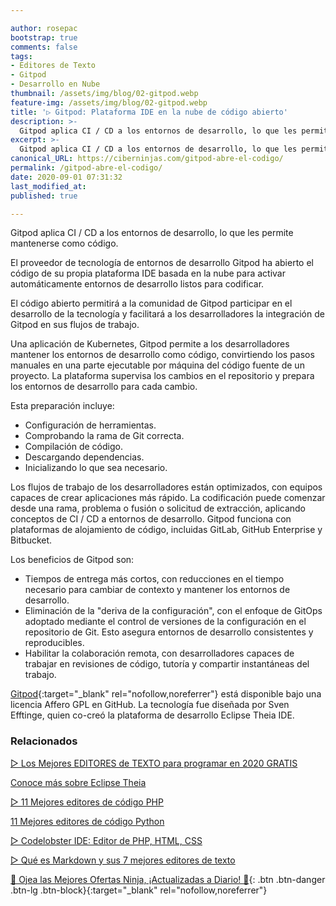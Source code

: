 ```yaml
---

author: rosepac
bootstrap: true
comments: false
tags:
- Editores de Texto
- Gitpod
- Desarrollo en Nube
thumbnail: /assets/img/blog/02-gitpod.webp
feature-img: /assets/img/blog/02-gitpod.webp
title: '▷ Gitpod: Plataforma IDE en la nube de código abierto'
description: >-
  Gitpod aplica CI / CD a los entornos de desarrollo, lo que les permite mantenerse como código.
excerpt: >-
  Gitpod aplica CI / CD a los entornos de desarrollo, lo que les permite mantenerse como código
canonical_URL: https://ciberninjas.com/gitpod-abre-el-codigo/
permalink: /gitpod-abre-el-codigo/
date: 2020-09-01 07:31:32
last_modified_at: 
published: true

---
```


Gitpod aplica CI / CD a los entornos de desarrollo, lo que les permite mantenerse como código.

El proveedor de tecnología de entornos de desarrollo Gitpod ha abierto el código de su propia plataforma IDE basada en la nube para activar automáticamente entornos de desarrollo listos para codificar.

El código abierto permitirá a la comunidad de Gitpod participar en el desarrollo de la tecnología y facilitará a los desarrolladores la integración de Gitpod en sus flujos de trabajo.

Una aplicación de Kubernetes, Gitpod permite a los desarrolladores mantener los entornos de desarrollo como código, convirtiendo los pasos manuales en una parte ejecutable por máquina del código fuente de un proyecto. La plataforma supervisa los cambios en el repositorio y prepara los entornos de desarrollo para cada cambio.

Esta preparación incluye:

- Configuración de herramientas.
- Comprobando la rama de Git correcta.
- Compilación de código.
- Descargando dependencias.
- Inicializando lo que sea necesario.

Los flujos de trabajo de los desarrolladores están optimizados, con equipos capaces de crear aplicaciones más rápido. La codificación puede comenzar desde una rama, problema o fusión o solicitud de extracción, aplicando conceptos de CI / CD a entornos de desarrollo. Gitpod funciona con plataformas de alojamiento de código, incluidas GitLab, GitHub Enterprise y Bitbucket.

Los beneficios de Gitpod son:

- Tiempos de entrega más cortos, con reducciones en el tiempo necesario para cambiar de contexto y mantener los entornos de desarrollo.
- Eliminación de la "deriva de la configuración", con el enfoque de GitOps adoptado mediante el control de versiones de la configuración en el repositorio de Git. Esto asegura entornos de desarrollo consistentes y reproducibles.
- Habilitar la colaboración remota, con desarrolladores capaces de trabajar en revisiones de código, tutoría y compartir instantáneas del trabajo.

[Gitpod](https://github.com/gitpod-io/gitpod){:target="_blank" rel="nofollow,noreferrer"} está disponible bajo una licencia Affero GPL en GitHub. La tecnología fue diseñada por Sven Efftinge, quien co-creó la plataforma de desarrollo Eclipse Theia IDE.

### **Relacionados** <!-- omit in toc -->

[▷ Los Mejores EDITORES de TEXTO para programar en 2020 GRATIS](https://ciberninjas.com/mejores-editores-texto/)

[Conoce más sobre Eclipse Theia](https://ciberninjas.com/wiki/eclipse-theia/)

[▷ 11 Mejores editores de código PHP](https://ciberninjas.com/mejores-editores-php/)

[11 Mejores editores de código Python](https://ciberninjas.com/mejores-ide-python/)

[▷ Codelobster IDE: Editor de PHP, HTML, CSS](https://ciberninjas.com/codelobster-editor-php/)

[▷ Qué es Markdown y sus 7 mejores editores de texto](https://ciberninjas.com/editores-markdown/)

[🎁 Ojea las Mejores Ofertas Ninja, ¡Actualizadas a Diario! 🛒](https://www.amazon.es/shop/cibercursos "Los Mejores Chollos de Amazon, Ofertas Flash, Black Monday y Amazon Prime Day"){: .btn .btn-danger .btn-lg .btn-block}{:target="_blank" rel="nofollow,noreferrer"}